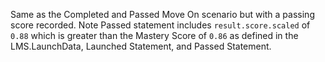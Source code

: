 Same as the Completed and Passed Move On scenario but with a passing score recorded. Note Passed statement includes `result.score.scaled` of `0.88` which is greater than the Mastery Score of `0.86` as defined in the LMS.LaunchData, Launched Statement, and Passed Statement.
